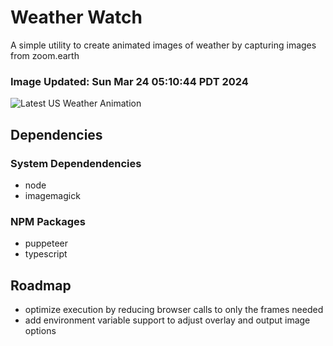 # Weather Watch

A simple utility to create animated images of weather by capturing images from zoom.earth

### Image Updated: Sun Mar 24 05:10:44 PDT 2024

![Latest US Weather Animation](animations/2024-03-24.webp)

## Dependencies
### System Dependendencies
* node
* imagemagick
### NPM Packages
* puppeteer
* typescript

## Roadmap
* optimize execution by reducing browser calls to only the frames needed
* add environment variable support to adjust overlay and output image options
